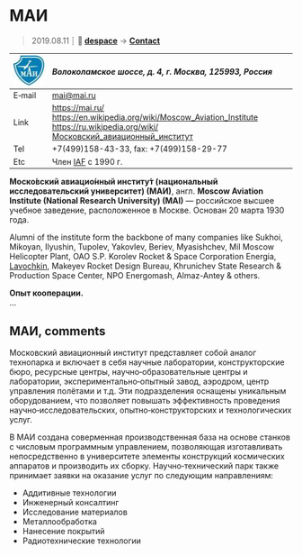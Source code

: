 # МАИ
> 2019.08.11 ┊ **🚀 [despace](index.md)** → **[Contact](contact.md)**

|[![](f/contact/m/mai_logo1_thumb.jpg)](f/contact/m/mai_logo1.png)|*Волоколамское шоссе, д. 4, г. Москва, 125993, Россия*|
|:--|:--|
|E‑mail| <mai@mai.ru> |
|Link| <https://mai.ru/><br> <https://en.wikipedia.org/wiki/Moscow_Aviation_Institute><br> <https://ru.wikipedia.org/wiki/Московский_авиационный_институт> |
|Tel| +7(499)158-43-33, fax: +7(499)158-29-77 |
|Etc| Член [IAF](zz_iaf.md) с 1990 г. |

**Моско́вский авиацио́нный институ́т (национальный исследовательский университет) (МАИ)**, англ. **Moscow Aviation Institute (National Research University) (MAI)** — российское высшее учебное заведение, расположенное в Москве. Основан 20 марта 1930 года.

Alumni of the institute form the backbone of many companies like Sukhoi, Mikoyan, Ilyushin, Tupolev, Yakovlev, Beriev, Myasishchev, Mil Moscow Helicopter Plant, OAO S.P. Korolev Rocket & Space Corporation Energia, [Lavochkin](zz_lav.md), Makeyev Rocket Design Bureau, Khrunichev State Research & Production Space Center, NPO Energomash, Almaz-Antey & others.

**Опыт кооперации.**  
…


<p style="page-break-after:always"> </p>

## МАИ, comments

Московский авиационный институт представляет собой аналог технопарка и включает в себя научные лаборатории, конструкторские бюро, ресурсные центры, научно‑образовательные центры и лаборатории, экспериментально‑опытный завод, аэродром, центр управления полётами и т.д. Эти подразделения оснащены уникальным оборудованием, что позволяет повышать эффективность проведения научно‑исследовательских, опытно‑конструкторских и технологических услуг.

В МАИ создана соверменная производственная база на основе станков с числовым программным управлением, позволяющая изготавливать непосредственно в университете элементы конструкций космических аппаратов и производить их сборку. Научно‑технический парк также принимает заявки на оказание услуг по следующим направлениям:

   - Аддитивные технологии
   - Инженерный консалтинг
   - Исследование материалов
   - Металлообработка
   - Нанесение покрытий
   - Радиотехнические технологии


